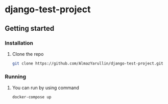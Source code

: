 # django-test-project

## Getting started

### Installation

1. Clone the repo
   ```sh
   git clone https://github.com/AlmazYarullin/django-test-project.git
   ```

### Running

1. You can run by using command
    ```
    docker-compose up
    ```
